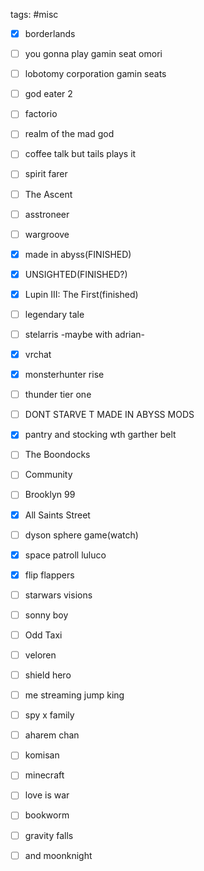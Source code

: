 tags: #misc


- [x] borderlands
- [ ] you gonna play gamin seat omori
- [ ] lobotomy corporation gamin seats
- [ ] god eater 2
- [ ] factorio
- [ ] realm of the mad god
- [ ] coffee talk but tails plays it
- [ ] spirit farer
- [ ] The Ascent
- [ ] asstroneer
- [ ] wargroove
- [x] made in abyss(FINISHED)
- [x] UNSIGHTED(FINISHED?)
- [x] Lupin III: The First(finished)
- [ ] legendary tale
- [ ] stelarris -maybe with adrian-
- [x] vrchat
- [x] monsterhunter rise
- [ ] thunder tier one
- [ ] DONT STARVE T MADE IN ABYSS MODS
- [x] pantry and stocking wth garther belt
- [ ] The Boondocks
- [ ] Community
- [ ] Brooklyn 99
- [x] All Saints Street
- [ ] dyson sphere game(watch)
- [x] space patroll luluco
- [x] flip flappers
- [ ] starwars visions
- [ ] sonny boy
- [ ] Odd Taxi
- [ ] veloren
- [ ] shield hero
- [ ] me streaming jump king
- [ ] spy x family
- [ ] aharem chan
- [ ] komisan
- [ ] minecraft
- [ ] love is war
- [ ] bookworm
- [ ] gravity falls
- [ ] and moonknight




